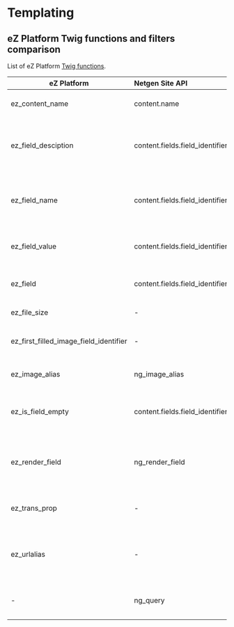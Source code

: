 # Templating

## eZ Platform Twig functions and filters comparison

List of eZ Platform [Twig functions](https://doc.ezplatform.com/en/2.2/guide/twig_functions_reference/).

|  eZ Platform                           | Netgen Site API      | Description |
| -----------------                      |:---------------------|:------------|
| ez_content_name                        | content.name         | displays a Content item's name in the current language |
| ez_field_desciption                    | content.fields.field_identifier.description     			    | returns the description from the FieldDefinition of a Content item's Field in the current language |
| ez_field_name                          | content.fields.field_identifier.name     			    | returns the name from the FieldDefinition of a Content item's Field in the current language |
| ez_field_value                         | content.fields.field_identifier.value | returns a Content item's Field value in the current language |
| ez_field                               | content.fields.field_identifier    			    | returns a Field from a Content item in the current language |
| ez_file_size                           | -     			    | returns the size of a file as string |
| ez_first_filled_image_field_identifier | -     			    | returns the identifier of the first image field that is not empty |
| ez_image_alias                         | ng_image_alias	    | displays a selected variation of an image |
| ez_is_field_empty                      | content.fields.field_identifier.empty | checks if a Content item's Field value is considered empty in the current language |
| ez_render_field                        | ng_render_field 	    | displays a Content item's Field value, taking advantage of the template block exposed by the Field Type used |
| ez_trans_prop                          | -     			    | gets the translated value of a multi valued(translations) property |
| ez_urlalias                            | -     			    | is a special route name for generating URLs for a Location from the given parameters |
| -                                      | ng_query             | returns Pagefanta instance for configured QueryType
